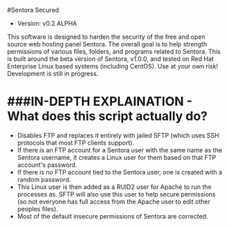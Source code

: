 #Sentora Secured

* Version: v0.2 ALPHA

This software is designed to harden the security of the free and open source web hosting panel Sentora. The overall goal is to help strength permissions of various files, folders, and programs related to Sentora. This is built around the beta version of Sentora, v1.0.0, and tested on Red Hat Enterprise Linux based systems (including CentOS). Use at your own risk! Development is still in progress.

###IN-DEPTH EXPLAINATION - What does this script actually do?
==============
* Disables FTP and replaces it entirely with jailed SFTP (which uses SSH protocols that most FTP clients support).
* If there is an FTP account for a Sentora user with the same name as the Sentora username, it creates a Linux user for them based on that FTP account's password.
* If there is no FTP account tied to the Sentora user, one is created with a random password.
* This Linux user is then added as a RUID2 user for Apache to run the processes as. SFTP will also use this user to help secure permissions (so not everyone has full access from the Apache user to edit other peoples files).
* Most of the default insecure permissions of Sentora are corrected.


